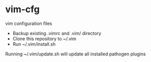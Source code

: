 vim-cfg
=======

vim configuration files

* Backup existing .vimrc and .vim/ directory
* Clone this repository to ~/.vim
* Run ~/.vim/install.sh

Running ~/.vim/update.sh will update all installed pathogen plugins
